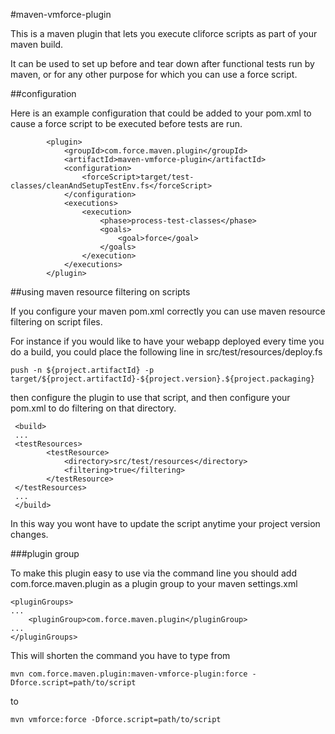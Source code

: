#maven-vmforce-plugin

This is a maven plugin that lets you execute cliforce scripts as part of your maven build.

It can be used to set up before and tear down after functional tests run by maven, or for any other purpose for which you
can use a force script.

##configuration

Here is an example configuration that could be added to your pom.xml to cause a force script to be executed
before tests are run.

            <plugin>
                <groupId>com.force.maven.plugin</groupId>
                <artifactId>maven-vmforce-plugin</artifactId>
                <configuration>
                    <forceScript>target/test-classes/cleanAndSetupTestEnv.fs</forceScript>
                </configuration>
                <executions>
                    <execution>
                        <phase>process-test-classes</phase>
                        <goals>
                            <goal>force</goal>
                        </goals>
                    </execution>
                </executions>
            </plugin>

##using maven resource filtering on scripts

If you configure your maven pom.xml correctly you can use maven resource filtering on script files.

For instance if you would like to have your webapp deployed every time you do a build, you could place the following line
in src/test/resources/deploy.fs

    push -n ${project.artifactId} -p target/${project.artifactId}-${project.version}.${project.packaging}

then configure the plugin to use that script, and then configure your pom.xml to do filtering on that directory.

     <build>
     ...
     <testResources>
            <testResource>
                <directory>src/test/resources</directory>
                <filtering>true</filtering>
            </testResource>
     </testResources>
     ...
     </build>

In this way you wont have to update the script anytime your project version changes.

###plugin group

To make this plugin easy to use via the command line you should add com.force.maven.plugin as a plugin group
to your maven settings.xml

    <pluginGroups>
    ...
        <pluginGroup>com.force.maven.plugin</pluginGroup>
    ...
    </pluginGroups>

This will shorten the command you have to type from

    mvn com.force.maven.plugin:maven-vmforce-plugin:force -Dforce.script=path/to/script

to

    mvn vmforce:force -Dforce.script=path/to/script